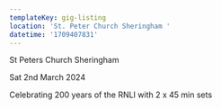 ```yaml
---
templateKey: gig-listing
location: 'St. Peter Church Sheringham '
datetime: '1709407831'
---
```

S﻿t Peters Church Sheringham

S﻿at 2nd March 2024

C﻿elebrating 200 years of the RNLI with 2 x 45 min sets